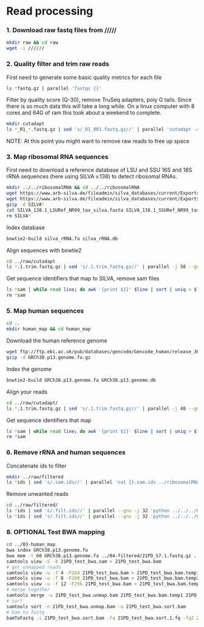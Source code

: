 # Read processing

### 1. Download raw fastq files from /////

```bash
mkdir raw && cd raw
wget -i //////
```

### 2. Quality filter and trim raw reads

First need to generate some basic quality metrics for each file

```bash
ls *fastq.gz | parallel 'fastqc {}'
```

Filter by quality score (Q-30), remove TruSeq adapters, poly G tails. Since there is so much data this will take a long while. On a linux computer with 8 cores and 64G of ram this took about a weekend to complete.

```bash
mkdir cutadapt
ls *_R1_*.fastq.gz | sed 's/_R1_001.fastq.gz//' | parallel 'cutadapt -a AGATCGGAAGAG -A AGATCGGAAGAG --nextseq-trim=20 -o cutadapt/{}.1.trim.fastq.gz -p cutadapt/{}.2.trim.fastq.gz --trim-n --minimum-length 100 --max-n 0 -q 30,30 {}_R1_001.fastq.gz {}_R2_001.fastq.gz 1>cutadapt/{}.trim.out'
```

NOTE: At this point you might want to remove raw reads to free up space

### 3. Map ribosomal RNA sequences

First need to download a reference database of LSU and SSU 16S and 18S rRNA sequences (here using SILVA v.138) to detect ribosomal RNAs.

```bash
mkdir ../../ribosomalRNA && cd ../../ribosomalRNA
wget https://www.arb-silva.de/fileadmin/silva_databases/current/Exports/SILVA_138.1_LSURef_NR99_tax_silva.fasta.gz
wget https://www.arb-silva.de/fileadmin/silva_databases/current/Exports/SILVA_138.1_SSURef_NR99_tax_silva.fasta.gz
gzip -d SILVA*
cat SILVA_138.1_LSURef_NR99_tax_silva.fasta SILVA_138.1_SSURef_NR99_tax_silva.fasta > silva_rRNA.fa
rm SILVA*
```

Index database

```bash
bowtie2-build silva_rRNA.fa silva_rRNA.db
```

Align sequences with bowtie2

```bash
cd ../raw/cutadapt
ls *.1.trim.fastq.gz | sed 's/.1.trim.fastq.gz//' | parallel -j 50 --gnu 'bowtie2 -x ../../ribosomalRNA/silva_rRNA.db -1 {}.1.trim.fastq.gz -2 {}.2.trim.fastq.gz --end-to-end  --qc-filter --no-unal --no-head --no-sq -t -S ../../ribosomalRNA/{}.sam 2>../../ribosomalRNA/{}.out'
```

Get sequence identifiers that map to SILVA, remove sam files

```bash
ls *sam | while read line; do awk '{print $1}' $line | sort | uniq > $line.ids; done
rm *sam 
```

### 5. Map human sequences

```bash
cd ..
mkdir human_map && cd human_map
```

Download the human reference genome

```bash
wget ftp://ftp.ebi.ac.uk/pub/databases/gencode/Gencode_human/release_36/GRCh38.p13.genome.fa.gz
gzip -d GRCh38.p13.genome.fa.gz
```

Index the genome

```bash
bowtie2-build GRCh38.p13.genome.fa GRCh38.p13.genome.db
```

Align your reads

```bash
cd ../raw/cutadapt/
ls *.1.trim.fastq.gz | sed 's/.1.trim.fastq.gz//' | parallel -j 40 --gnu 'bowtie2 -x ../../human_map/GRCh38.p13.genome.db -1 {}.1.trim.fastq.gz -2 {}.2.trim.fastq.gz --end-to-end  --qc-filter --no-unal --no-head --no-sq -t -S ../../human_map/{}.sam 2>../../human_map/{}.out 1>../../human_map/{}.err'
```

Get sequence identifiers that map

```bash
ls *sam | while read line; do awk '{print $1}' $line | sort | uniq > $line.ids; done
rm *sam
```

### 6. Remove rRNA and human sequences

Concatenate ids to filter

```bash
mkdir ../raw/filtered
ls *ids | sed 's/.sam.ids//' | parallel 'cat {}.sam.ids ../ribosomalRNA/{}.sam.ids | sort | uniq > ../raw/filtered/{}.filt.ids'
```

Remove unwanted reads

```bash
cd ../raw/filtered/
ls *ids | sed 's/.filt.ids//' | parallel --gnu -j 32 'python ../../../00-scripts/remove_seqs.py -f ../cutadapt/{}.1.trim.fastq.gz -i {}.filt.ids -o {}.1.fastq'
ls *ids | sed 's/.filt.ids//' | parallel --gnu -j 32 'python ../../../00-scripts/remove_seqs.py -f ../cutadapt/{}.2.trim.fastq.gz -i {}.filt.ids -o {}.2.fastq'
```

### 8. OPTIONAL Test BWA mapping

```bash
cd ../03-human_map
bwa index GRCh38.p13.genome.fa
bwa mem -t 60 GRCh38.p13.genome.fa ../04-filtered/21PD_S7.1.fastq.gz ../04-filtered/21PD_S7.2.fastq.gz > 21PD_test_bwa.sam
samtools view -S -b 21PD_test_bwa.sam > 21PD_test_bwa.bam
# get unmapped reads
samtools view -u -f 4 -F264 21PD_test_bwa.bam > 21PD_test_bwa.bam.temp1
samtools view -u -f 8 -F260 21PD_test_bwa.bam > 21PD_test_bwa.bam.temp2
samtools view -u -f 12 -F256 21PD_test_bwa.bam > 21PD_test_bwa.bam.temp3
# merge together
samtools merge -u 21PD_test_bwa.unmap.bam 21PD_test_bwa.bam.temp1 21PD_test_bwa.bam.temp2 21PD_test_bwa.bam.temp3
# sort
samtools sort -n 21PD_test_bwa.unmap.bam -o 21PD_test_bwa.sort.bam
# bam to fastq
bamToFastq -i 21PD_test_bwa.sort.bam -fq 21PD_test_bwa.sort.1.fq -fq2 21PD_test_bwa.sort.2.fq 
```